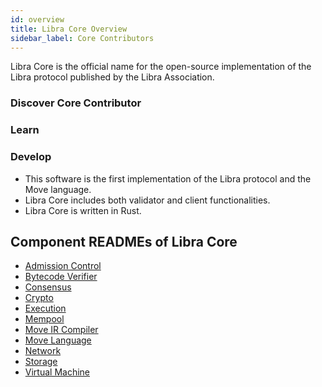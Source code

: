 ```yaml
---
id: overview
title: Libra Core Overview
sidebar_label: Core Contributors
---
```


Libra Core is the official name for the open-source implementation of the Libra protocol published by the Libra Association.

### Discover Core Contributor

<BucketsWrapper>
  <ColorBucket 
    color="purpleDark"
    icon="img/four-squares-temp.png"
    to="#"
    title="Send a test transaction"
  />
  <ColorBucket 
    color="purpleLight"
    icon="img/four-squares-temp.png"
    to="#"
    title="Run a client"
  />
  <ColorBucket 
    color="aqua"
    icon="img/four-squares-temp.png"
    to="#"
    title="Query the Libra blockchain"
  />
</BucketsWrapper>

### Learn

<BucketsWrapper>
  <PrimaryIconBucket 
    description="I want to understand nodes"
    icon="img/docs/node.svg" 
    title="Nodes" 
    to="#"
  />
  <PrimaryIconBucket 
    description="How do transactions work?"
    icon="img/four-squares-temp.png" 
    title="Transactions" 
    to="#"
  />
  <PrimaryIconBucket 
    description="What does a Libra account look like?"
    icon="img/wallet-app.svg" 
    title="Accounts" 
    to="#"
  />
</BucketsWrapper>

### Develop

<BucketsWrapper>
  <LeftIconBucket
    icon="img/four-squares-temp.png"
    title="Read me the core specifications"
    to="#"
  />
  <LeftIconBucket
    icon="img/four-squares-temp.png"
    title="Using the client SDK"
    to="#"
  />
  <LeftIconBucket
    icon="img/core-contributors.svg"
    title="Show me the developer APIs"
    to="#"
  />
</BucketsWrapper>


* This software is the first implementation of the Libra protocol and the Move language.
* Libra Core includes both validator and client functionalities.
* Libra Core is written in Rust.

## Component READMEs of Libra Core

* [Admission Control](crates/admission-control.md)
* [Bytecode Verifier](crates/bytecode-verifier.md)
* [Consensus](crates/consensus.md)
* [Crypto](crates/crypto.md)
* [Execution](crates/execution.md)
* [Mempool](crates/mempool.md)
* [Move IR Compiler](crates/ir-to-bytecode.md)
* [Move Language](crates/move-language.md)
* [Network](crates/network.md)
* [Storage](crates/storage.md)
* [Virtual Machine](crates/vm.md)
